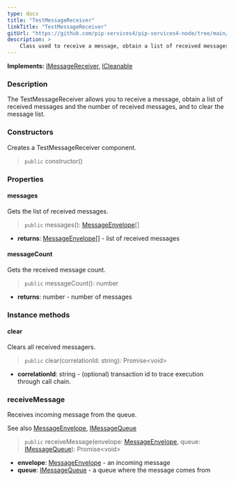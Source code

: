 ```yaml
---
type: docs
title: "TestMessageReceiver"
linkTitle: "TestMessageReceiver"
gitUrl: "https://github.com/pip-services4/pip-services4-node/tree/main/pip-services4-messaging-node"
description: >
    Class used to receive a message, obtain a list of received messages and the number of received messages, and to clear the message list. 
---
```


**Implements:** [IMessageReceiver](../../queues/imessage_receiver), [ICleanable](../../../components/run/icleanable)

### Description

The TestMessageReceiver allows you to receive a message, obtain a list of received messages and the number of received messages, and to clear the message list. 

### Constructors

Creates a TestMessageReceiver component.

> `public` constructor()


### Properties


#### messages
Gets the list of received messages.

> `public` messages(): [MessageEnvelope](../../queues/message_envelope)[]

- **returns**: [MessageEnvelope](../../queues/message_envelope)[] - list of received messages


#### messageCount
Gets the received message count.

> `public` messageCount(): number

- **returns**: number - number of messages


### Instance methods

#### clear
Clears all received messagers.

> `public` clear(correlationId: string): Promise\<void\>

- **correlationId**: string - (optional) transaction id to trace execution through call chain.


### receiveMessage
Receives incoming message from the queue.

See also [MessageEnvelope](../../queues/message_envelope), [IMessageQueue](../../queues/imessage_queue)

> `public` receiveMessage(envelope: [MessageEnvelope](../../queues/message_envelope), queue: [IMessageQueue](../../queues/imessage_queue)): Promise\<void\>

- **envelope**: [MessageEnvelope](../../queues/message_envelope) - an incoming message
- **queue**: [IMessageQueue](../../queues/imessage_queue) - a queue where the message comes from
